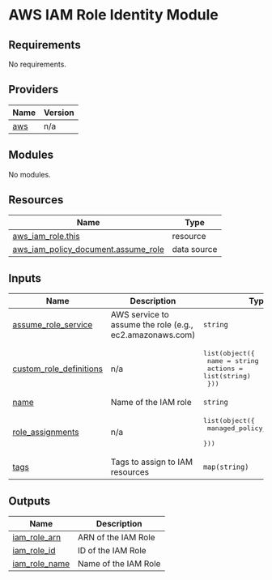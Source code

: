 # AWS IAM Role Identity Module

## Requirements

No requirements.

## Providers

| Name | Version |
|------|---------|
| <a name="provider_aws"></a> [aws](#provider\_aws) | n/a |

## Modules

No modules.

## Resources

| Name | Type |
|------|------|
| [aws_iam_role.this](https://registry.terraform.io/providers/hashicorp/aws/latest/docs/resources/iam_role) | resource |
| [aws_iam_policy_document.assume_role](https://registry.terraform.io/providers/hashicorp/aws/latest/docs/data-sources/iam_policy_document) | data source |

## Inputs

| Name | Description | Type | Default | Required |
|------|-------------|------|---------|:--------:|
| <a name="input_assume_role_service"></a> [assume\_role\_service](#input\_assume\_role\_service) | AWS service to assume the role (e.g., ec2.amazonaws.com) | `string` | n/a | yes |
| <a name="input_custom_role_definitions"></a> [custom\_role\_definitions](#input\_custom\_role\_definitions) | n/a | <pre>list(object({<br/>    name    = string<br/>    actions = list(string)<br/>  }))</pre> | `[]` | no |
| <a name="input_name"></a> [name](#input\_name) | Name of the IAM role | `string` | n/a | yes |
| <a name="input_role_assignments"></a> [role\_assignments](#input\_role\_assignments) | n/a | <pre>list(object({<br/>    managed_policy_arn = string<br/>  }))</pre> | `[]` | no |
| <a name="input_tags"></a> [tags](#input\_tags) | Tags to assign to IAM resources | `map(string)` | `{}` | no |

## Outputs

| Name | Description |
|------|-------------|
| <a name="output_iam_role_arn"></a> [iam\_role\_arn](#output\_iam\_role\_arn) | ARN of the IAM Role |
| <a name="output_iam_role_id"></a> [iam\_role\_id](#output\_iam\_role\_id) | ID of the IAM Role |
| <a name="output_iam_role_name"></a> [iam\_role\_name](#output\_iam\_role\_name) | Name of the IAM Role |

